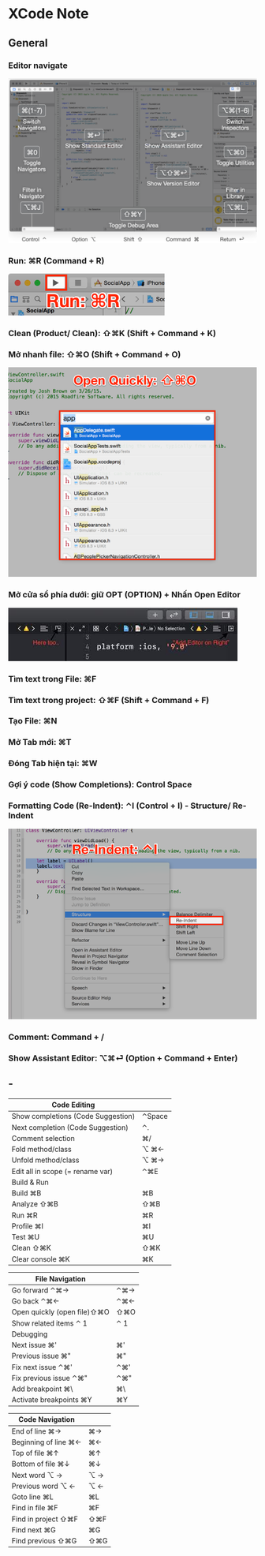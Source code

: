 # XCode Note

## General

### Editor navigate

![Editor Navigate](editor.png)

### Run: ⌘R (Command + R)

![Run](run.png)

### Clean (Product/ Clean): ⇧⌘K (Shift + Command + K)

### Mở nhanh file: ⇧⌘O (Shift + Command + O)

![Open Quickly](Open-Quickly.png)

### Mở cửa sổ phía dưới: giữ OPT (OPTION) + Nhấn Open Editor

![open editor on right](open-editor.jpeg)

### Tìm text trong File: ⌘F

### Tìm text trong project: ⇧⌘F (Shift + Command + F)

### Tạo File: ⌘N

### Mở Tab mới: ⌘T

### Đóng Tab hiện tại: ⌘W

### Gợi ý code (Show Completions): Control Space

### Formatting Code (Re-Indent): ⌃I (Control + I) - Structure/ Re-Indent

![Re-Indent](Re-Indent.png)

### Comment: Command + /

### Show Assistant Editor: ⌥⌘⏎ (Option + Command + Enter)

## -

| Code Editing                       |        |
|------------------------------------|--------|
| Show completions (Code Suggestion) |⌃Space  |
| Next completion (Code Suggestion)  |⌃.      |
| Comment selection                  |⌘/      |
| Fold method/class                  |⌥ ⌘←    |
| Unfold method/class                |⌥ ⌘→    |
| Edit all in scope (= rename var)   |⌃⌘E     |
| Build & Run                        |        |
| Build ⌘B                           |⌘B      |
| Analyze ⇧⌘B                        |⇧⌘B     |
| Run ⌘R                             |⌘R      |
| Profile ⌘I                         |⌘I      |
| Test ⌘U                            |⌘U      |
| Clean ⇧⌘K                          |⇧⌘K     |
| Clear console ⌘K                   |⌘K      |

| File Navigation                    |        |
|------------------------------------|--------|
| Go forward ⌃⌘→                     |⌃⌘→     |
| Go back ⌃⌘←                        |⌃⌘←     |
| Open quickly (open file)⇧⌘O        |⇧⌘O     |
| Show related items ⌃ 1             |⌃ 1     |
| Debugging                          |        |
| Next issue ⌘'                      |⌘'      |
| Previous issue ⌘"                  |⌘"      |
| Fix next issue ⌃⌘'                 |⌃⌘'     |
| Fix previous issue ⌃⌘"             |⌃⌘"     |
| Add breakpoint ⌘\                  |⌘\      |
| Activate breakpoints ⌘Y            |⌘Y      |

| Code Navigation                    |        |
|------------------------------------|--------|
| End of line ⌘→                     |⌘→      |
| Beginning of line ⌘←               |⌘←      |
| Top of file ⌘↑                     |⌘↑      |
| Bottom of file ⌘↓                  |⌘↓      |
| Next word ⌥ →                      |⌥ →     |
| Previous word ⌥ ←                  |⌥ ←     |
| Goto line ⌘L                       |⌘L      |
| Find in file ⌘F                    |⌘F      |
| Find in project ⇧⌘F                |⇧⌘F     |
| Find next ⌘G                       |⌘G      |
| Find previous ⇧⌘G                  |⇧⌘G     |